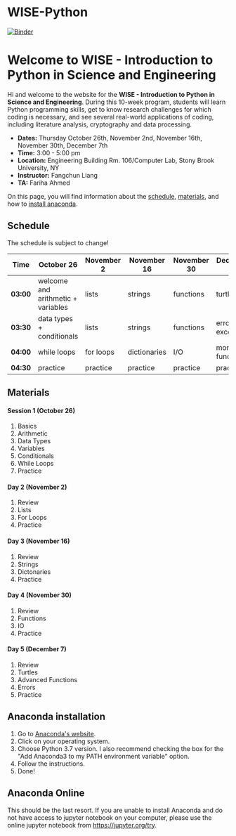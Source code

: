 # WISE-Python
[![Binder](https://mybinder.org/badge_logo.svg)](https://mybinder.org/v2/gh/harpolea/IACS_computes_2019/master)


# Welcome to WISE - Introduction to Python in Science and Engineering

Hi and welcome to the website for the **WISE - Introduction to Python in Science and Engineering**. During this 10-week program, students will learn Python programming skills, get to know research challenges for which coding is necessary, and see several real-world applications of coding, including literature analysis, cryptography and data processing. 

- **Dates:** Thursday October 26th, November 2nd, November 16th, November 30th, December 7th
- **Time:** 3:00 - 5:00 pm
- **Location:** Engineering Building Rm. 106/Computer Lab, Stony Brook University, NY
- **Instructor:** Fangchun Liang
- **TA:** Fariha Ahmed

On this page, you will find information about the [schedule](#schedule), [materials](#materials), and how to [install anaconda](#anaconda-installation).


## Schedule

The schedule is subject to change!

Time | October 26 | November 2 | November 16 | November 30 |  December 7
---------- | ---------- | ---------- | ---------- | ---------- | ----------
**03:00** | welcome and arithmetic + variables | lists | strings | functions | turtles
**03:30** | data types + conditionals | lists | strings | functions | errors + exceptions
**04:00** | while loops | for loops | dictionaries | I/O | more functions
**04:30** | practice | practice | practice | practice| practice



## Materials
#### Session 1 (October 26)
1. Basics
2. Arithmetic
3. Data Types
4. Variables
5. Conditionals
6. While Loops
7. Practice

#### Day 2 (November 2)
1. Review
2. Lists
3. For Loops
4. Practice

#### Day 3 (November 16)
1. Review
1. Strings
2. Dictonaries
7. Practice

#### Day 4 (November 30)
1. Review
1. Functions
2. IO
7. Practice

#### Day 5 (December 7)
1. Review
1. Turtles
2. Advanced Functions
3. Errors
7. Practice

## Anaconda installation

1. Go to [Anaconda's website](https://docs.anaconda.com/anaconda/install/).
2. Click on your operating system.
3. Choose Python 3.7 version. I also recommend checking the box for the "Add Anaconda3 to my PATH environment variable" option.
4. Follow the instructions. 
5. Done!

## Anaconda Online
This should be the last resort. If you are unable to install Anaconda and do not have access to jupyter notebook on your computer, please use the online jupyter notebook from https://jupyter.org/try.
